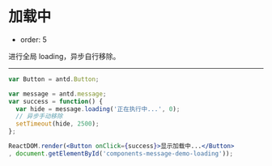 # 加载中

- order: 5

进行全局 loading，异步自行移除。

---

````jsx
var Button = antd.Button;

var message = antd.message;
var success = function() {
  var hide = message.loading('正在执行中...', 0);
  // 异步手动移除
  setTimeout(hide, 2500);
};

ReactDOM.render(<Button onClick={success}>显示加载中...</Button>
, document.getElementById('components-message-demo-loading'));
````
